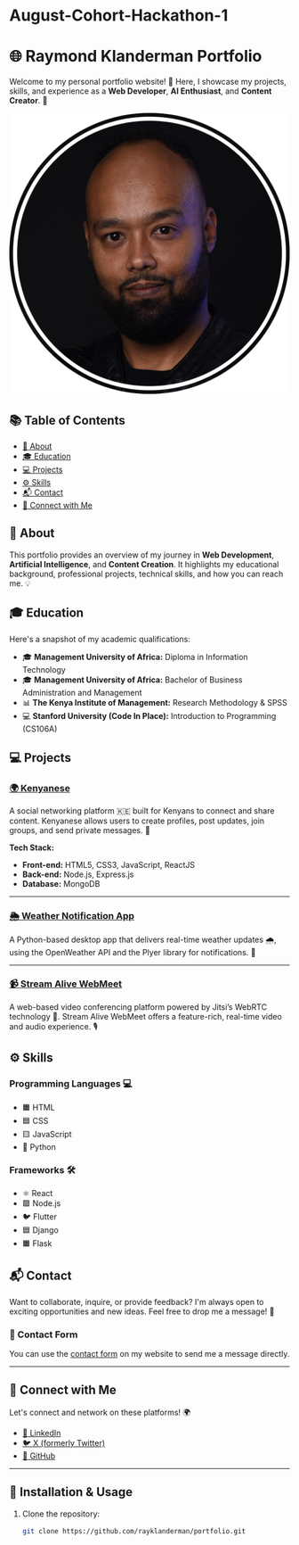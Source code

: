 # August-Cohort-Hackathon-1
# 🌐 Raymond Klanderman Portfolio

Welcome to my personal portfolio website! 🎉 Here, I showcase my projects, skills, and experience as a **Web Developer**, **AI Enthusiast**, and **Content Creator**. 🚀

![Raymond Klanderman](cvimg.png)

## 📚 Table of Contents

- [📖 About](#about)
- [🎓 Education](#education)
- [💻 Projects](#projects)
- [⚙️ Skills](#skills)
- [📬 Contact](#contact)
- [🔗 Connect with Me](#connect-with-me)

## 📖 About

This portfolio provides an overview of my journey in **Web Development**, **Artificial Intelligence**, and **Content Creation**. It highlights my educational background, professional projects, technical skills, and how you can reach me. 💡

## 🎓 Education

Here's a snapshot of my academic qualifications:

- 🎓 **Management University of Africa:** Diploma in Information Technology
- 🎓 **Management University of Africa:** Bachelor of Business Administration and Management
- 📊 **The Kenya Institute of Management:** Research Methodology & SPSS
- 💻 **Stanford University (Code In Place):** Introduction to Programming (CS106A)

## 💻 Projects

### [🌍 Kenyanese](https://kenyanese.online)

A social networking platform 🇰🇪 built for Kenyans to connect and share content. Kenyanese allows users to create profiles, post updates, join groups, and send private messages. 🔐

**Tech Stack:**
- **Front-end:** HTML5, CSS3, JavaScript, ReactJS
- **Back-end:** Node.js, Express.js
- **Database:** MongoDB

---

### [🌦️ Weather Notification App](https://github.com/rayklanderman/CODE-IN-PLACE-)

A Python-based desktop app that delivers real-time weather updates 🌧️, using the OpenWeather API and the Plyer library for notifications. 🚨

---

### [📹 Stream Alive WebMeet](https://streamalive.online/webmeet/)

A web-based video conferencing platform powered by Jitsi’s WebRTC technology 🎥. Stream Alive WebMeet offers a feature-rich, real-time video and audio experience. 🎙️

## ⚙️ Skills

### Programming Languages 💻

- 🟧 HTML
- 🟦 CSS
- 🟨 JavaScript
- 🐍 Python

### Frameworks 🛠️

- ⚛️ React
- 🟩 Node.js
- 🐦 Flutter
- 🟦 Django
- 🟧 Flask

## 📬 Contact

Want to collaborate, inquire, or provide feedback? I'm always open to exciting opportunities and new ideas. Feel free to drop me a message! 📧

### 📝 Contact Form
You can use the [contact form](#contact) on my website to send me a message directly.

---

## 🔗 Connect with Me

Let's connect and network on these platforms! 🌍

- [💼 LinkedIn](https://www.linkedin.com/in/raymondklanderman/)
- [🐦 X (formerly Twitter)](https://x.com/rayklanderman)
- [🐙 GitHub](https://github.com/rayklanderman)

---

## 🚀 Installation & Usage

1. Clone the repository:
   ```bash
   git clone https://github.com/rayklanderman/portfolio.git
